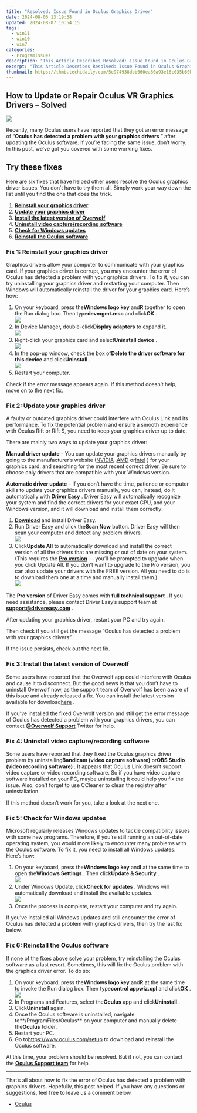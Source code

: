 ```yaml
---
title: "Resolved: Issue Found in Oculus Graphics Driver"
date: 2024-08-06 13:19:38
updated: 2024-08-07 10:54:15
tags:
  - win11
  - win10
  - win7
categories:
  - ProgramIssues
description: "This Article Describes Resolved: Issue Found in Oculus Graphics Driver"
excerpt: "This Article Describes Resolved: Issue Found in Oculus Graphics Driver"
thumbnail: https://thmb.techidaily.com/5e974938dbb660ea80a93e16c035b60b79b36010696a635f2d59959383d55084.jpg
---
```


## How to Update or Repair Oculus VR Graphics Drivers – Solved

![](https://images.drivereasy.com/wp-content/uploads/2021/11/oculus-problem-graphics-driver-1.jpg)

 Recently, many Oculus users have reported that they got an error message of “**Oculus has detected a problem with your graphics drivers** ” after updating the Oculus software. If you’re facing the same issue, don’t worry. In this post, we’ve got you covered with some working fixes.

## Try these fixes

 Here are six fixes that have helped other users resolve the Oculus graphics driver issues. You don’t have to try them all. Simply work your way down the list until you find the one that does the trick.

1. **[Reinstall your graphics driver](https://tools.techidaily.com/drivereasy/download/)**
2. **[Update your graphics driver](https://tools.techidaily.com/drivereasy/download/)**
3. **[Install the latest version of Overwolf](https://tools.techidaily.com/drivereasy/download/)**
4. **[Uninstall video capture/recording software](https://tools.techidaily.com/drivereasy/download/)**
5. **[Check for Windows updates](https://tools.techidaily.com/drivereasy/download/)**
6. **[Reinstall the Oculus software](https://tools.techidaily.com/drivereasy/download/)**

### Fix 1: Reinstall your graphics driver

 Graphics drivers allow your computer to communicate with your graphics card. If your graphics driver is corrupt, you may encounter the error of Oculus has detected a problem with your graphics drivers. To fix it, you can try uninstalling your graphics driver and restarting your computer. Then Windows will automatically reinstall the driver for your graphics card. Here’s how:

1. On your keyboard, press the**Windows logo key** and**R** together to open the Run dialog box. Then type**devmgmt.msc** and click**OK** .  
![](https://images.drivereasy.com/wp-content/uploads/2021/11/devmgmt.msc_.jpg)
2. In Device Manager, double-click**Display adapters** to expand it.  
![](https://images.drivereasy.com/wp-content/uploads/2021/11/display-adapter.jpg)
3. Right-click your graphics card and select**Uninstall device** .  
![](https://images.drivereasy.com/wp-content/uploads/2021/11/uninstall-device.jpg)
4. In the pop-up window, check the box of**Delete the driver software for this device** and click**Uninstall** .  
![](https://images.drivereasy.com/wp-content/uploads/2021/11/uninstall.jpg)
5. Restart your computer.

 Check if the error message appears again. If this method doesn’t help, move on to the next fix.

### Fix 2: Update your graphics driver

 A faulty or outdated graphics driver could interfere with Oculus Link and its performance. To fix the potential problem and ensure a smooth experience with Oculus Rift or Rift S, you need to keep your graphics driver up to date.

There are mainly two ways to update your graphics driver:

**Manual driver update** – You can update your graphics drivers manually by going to the manufacturer’s website ([NVIDIA](https://tools.techidaily.com/drivereasy/download/) ,[AMD](https://www.amd.com/en/support) or[Intel](https://downloadcenter.intel.com/product/80939/Graphics) ) for your graphics card, and searching for the most recent correct driver. Be sure to choose only drivers that are compatible with your Windows version.

**Automatic driver update** – If you don’t have the time, patience or computer skills to update your graphics drivers manually, you can, instead, do it automatically with **[Driver Easy](https://tools.techidaily.com/drivereasy/download/)**  . Driver Easy will automatically recognize your system and find the correct drivers for your exact GPU, and your Windows version, and it will download and install them correctly:

1. **[Download](https://tools.techidaily.com/drivereasy/download/)**  and install Driver Easy.
2. Run Driver Easy and click the**Scan Now** button. Driver Easy will then scan your computer and detect any problem drivers.  
![](https://images.drivereasy.com/wp-content/uploads/2021/09/de-scan-now-20-1.jpg)
3. Click**Update All** to automatically download and install the correct version of all the drivers that are missing or out of date on your system. (This requires the **[Pro version](https://tools.techidaily.com/drivereasy/download/)**  — you’ll be prompted to upgrade when you click Update All. If you don’t want to upgrade to the Pro version, you can also update your drivers with the FREE version. All you need to do is to download them one at a time and manually install them.)  
![](https://images.drivereasy.com/wp-content/uploads/2021/09/de-nvidia-gtx-1080.jpg)

 The **Pro version** of Driver Easy comes with **full technical support** . If you need assistance, please contact Driver Easy’s support team at [**support@drivereasy.com**](https://tools.techidaily.com/drivereasy/download/) .

After updating your graphics driver, restart your PC and try again.

 Then check if you still get the message “Oculus has detected a problem with your graphics drivers”.

If the issue persists, check out the next fix.

### Fix 3: Install the latest version of Overwolf

 Some users have reported that the Overwolf app could interfere with Oculus and cause it to disconnect. But the good news is that you don’t have to uninstall Overwolf now, as the support team of Overwolf has been aware of this issue and already released a fix. You can install the latest version available for download[here](https://content.overwolf.com/downloads/setup/latest/beta.html) .

 If you’ve installed the fixed Overwolf version and still get the error message of Oculus has detected a problem with your graphics drivers, you can contact **[@Overwolf Support](https://twitter.com/OverwolfSupport)**  Twitter for help.

### Fix 4: Uninstall video capture/recording software

 Some users have reported that they fixed the Oculus graphics driver problem by uninstalling**Bandicam (video capture software)** or**OBS Studio (video recording software)** . It appears that Oculus Link doesn’t support video capture or video recording software. So if you have video capture software installed on your PC, maybe uninstalling it could help you fix the issue. Also, don’t forget to use CCleaner to clean the registry after uninstallation.

If this method doesn’t work for you, take a look at the next one.

### Fix 5: Check for Windows updates

 Microsoft regularly releases Windows updates to tackle compatibility issues with some new programs. Therefore, if you’re still running an out-of-date operating system, you would more likely to encounter many problems with the Oculus software. To fix it, you need to install all Windows updates. Here’s how:

1. On your keyboard, press the**Windows logo key** and**I** at the same time to open the**Windows Settings** . Then click**Update & Security** .  
![](https://images.drivereasy.com/wp-content/uploads/2021/08/updates-security.jpg)
2. Under Windows Update, click**Check for updates** . Windows will automatically download and install the available updates.  
![](https://images.drivereasy.com/wp-content/uploads/2021/08/check-for-updates.jpg)
3. Once the process is complete, restart your computer and try again.

 If you’ve installed all Windows updates and still encounter the error of Oculus has detected a problem with graphics drivers, then try the last fix below.

### Fix 6: Reinstall the Oculus software

 If none of the fixes above solve your problem, try reinstalling the Oculus software as a last resort. Sometimes, this will fix the Oculus problem with the graphics driver error. To do so:

1. On your keyboard, press the**Windows logo key** and**R** at the same time to invoke the Run dialog box. Then type**control appwiz.cpl** and click**OK** .  
![](https://images.drivereasy.com/wp-content/uploads/2021/10/control-appwiz.cpl_.jpg)
2. In Programs and Features, select the**Oculus** app and click**Uninstall** .
3. Click**Uninstall** again.
4. Once the Oculus software is uninstalled, navigate to**/ProgramFiles/Oculus** on your computer and manually delete the**Oculus** folder.
5. Restart your PC.
6. Go to<https://www.oculus.com/setup> to download and reinstall the Oculus software.

 At this time, your problem should be resolved. But if not, you can contact the **[Oculus Support team](https://support.oculus.com/articles/contact-us/contact-us/index-contact-us)**  for help.

---

 That’s all about how to fix the error of Oculus has detected a problem with graphics drivers. Hopefully, this post helped. If you have any questions or suggestions, feel free to leave us a comment below.

* [Oculus](https://tools.techidaily.com/drivereasy/download/)

<ins class="adsbygoogle"
     style="display:block"
     data-ad-format="autorelaxed"
     data-ad-client="ca-pub-7571918770474297"
     data-ad-slot="1223367746"></ins>



<ins class="adsbygoogle"
     style="display:block"
     data-ad-client="ca-pub-7571918770474297"
     data-ad-slot="8358498916"
     data-ad-format="auto"
     data-full-width-responsive="true"></ins>
